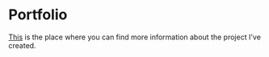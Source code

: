 # Portfolio

[This](http://ivospasov.github.io/portfolio/#/) is the place where you can find more information about the project I've created. 